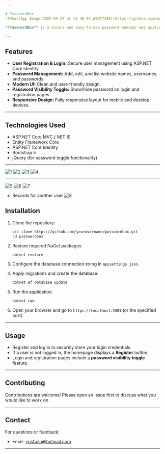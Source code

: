 ```yaml
---

# PasswordBox
![WhatsApp Image 2025-05-27 at 23 40 04_d5077188](https://github.com/user-attachments/assets/2f2deb47-721c-485d-92a7-5f2eb34cd81b)

**PasswordBox** is a secure and easy-to-use password manager web application that allows users to safely store their login credentials for all their online accounts. It is built using ASP.NET Core MVC and Bootstrap.

---
```


## Features

* **User Registration & Login:** Secure user management using ASP.NET Core Identity.
* **Password Management:** Add, edit, and list website names, usernames, and passwords.
* **Modern UI:** Clean and user-friendly design.
* **Password Visibility Toggle:** Show/hide password on login and registration pages.
* **Responsive Design:** Fully responsive layout for mobile and desktop devices.

---

## Technologies Used

* ASP.NET Core MVC (.NET 8)
* Entity Framework Core
* ASP.NET Core Identity
* Bootstrap 5
* jQuery (for password toggle functionality)

---
![1](https://github.com/user-attachments/assets/d6812b85-c64e-434b-a4c9-c47709464fad)
![2](https://github.com/user-attachments/assets/798f70f9-b635-43cc-8e2d-db9a9b74b614)
![3](https://github.com/user-attachments/assets/a50bc0c5-8912-4e65-bbee-062898fa6c93)
![4](https://github.com/user-attachments/assets/5fb9fe56-f2e2-4bfe-9677-e3713c6d7114)

---
![5](https://github.com/user-attachments/assets/9621a689-b3d5-46c9-8580-fd685de4b560)
![6](https://github.com/user-attachments/assets/4ebb263a-1ac4-4876-99d8-4e67fb02fa9d)
![7](https://github.com/user-attachments/assets/f9c0dee6-cbb3-4ccb-adb0-f528399c23fc)
* Records for another user
![8](https://github.com/user-attachments/assets/2f215a41-88b6-411e-bd1f-777e2d42e436)


## Installation

1. Clone the repository:

   ```bash
   git clone https://github.com/yourusername/passwordbox.git
   cd passwordbox
   ```

2. Restore required NuGet packages:

   ```bash
   dotnet restore
   ```

3. Configure the database connection string in `appsettings.json`.

4. Apply migrations and create the database:

   ```bash
   dotnet ef database update
   ```

5. Run the application:

   ```bash
   dotnet run
   ```

6. Open your browser and go to `https://localhost:5001` (or the specified port).

---

## Usage

* Register and log in to securely store your login credentials.
* If a user is not logged in, the homepage displays a **Register** button.
* Login and registration pages include a **password visibility toggle** feature.

---

## Contributing

Contributions are welcome! Please open an issue first to discuss what you would like to work on.

---

## Contact

For questions or feedback:

* Email: yusfuzn@hotmail.com

---
